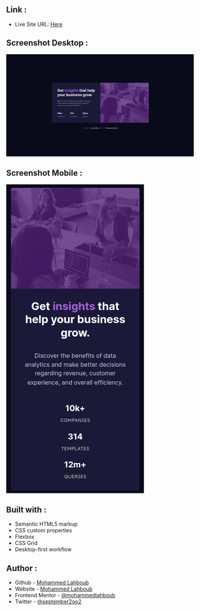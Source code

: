 ## Link :
- Live Site URL: [Here](https://mohammedlahboub.github.io/Stats-preview-card-component/)

## Screenshot Desktop :

![](./screenshot-d.png)

## Screenshot Mobile :

![](./screenshot-m.png)



## Built with :

- Semantic HTML5 markup
- CSS custom properties
- Flexbox
- CSS Grid
- Desktop-first workflow

## Author :
- Github - [Mohammed Lahboub](https://github.com/mohammedlahboub)
- Website - [Mohammed Lahboub](https://www.mohammedlahboub.ml)
- Frontend Mentor - [@mohammedlahboub](https://www.frontendmentor.io/profile/mohammedlahboub)
- Twitter - [@september2oo2](https://www.twitter.com/september2oo2)